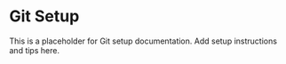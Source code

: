 # Git Setup

This is a placeholder for Git setup documentation. Add setup instructions and tips here.